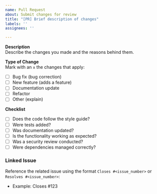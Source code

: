 ```yaml
---
name: Pull Request  
about: Submit changes for review  
title: "[PR] Brief description of changes"  
labels: ''  
assignees: ''  

---
```


**Description**  
Describe the changes you made and the reasons behind them.  

**Type of Change**  
Mark with an `x` the changes that apply:  
- [ ] Bug fix (bug correction)  
- [ ] New feature (adds a feature)  
- [ ] Documentation update  
- [ ] Refactor  
- [ ] Other (explain)  

**Checklist**  
- [ ] Does the code follow the style guide?  
- [ ] Were tests added?  
- [ ] Was documentation updated?  
- [ ] Is the functionality working as expected?  
- [ ] Was a security review conducted?  
- [ ] Were dependencies managed correctly?  

### Linked Issue  
Reference the related issue using the format `Closes #<issue_number>` or `Resolves #<issue_number>`:  
- Example: Closes #123  


